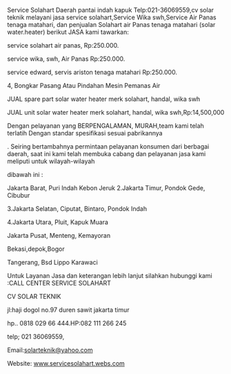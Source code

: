 Service Solahart Daerah pantai indah kapuk Telp:021-36069559,cv solar teknik melayani jasa service solahart,Service Wika swh,Service Air Panas tenaga matahari, dan penjualan Solahart air Panas tenaga matahari (solar water.heater) berikut JASA kami tawarkan:

service solahart air panas, Rp:250.000.

service wika, swh, Air Panas Rp:250.000.

service edward, servis ariston tenaga matahari Rp:250.000.

4, Bongkar Pasang Atau Pindahan Mesin Pemanas Air

JUAL spare part solar water heater merk solahart, handal, wika swh

JUAL unit solar water heater merk solahart, handal, wika swh,Rp:14,500,000

Dengan pelayanan yang BERPENGALAMAN, MURAH,team kami telah terlatih Dengan standar spesifikasi sesuai pabrikannya

. Seiring bertambahnya permintaan pelayanan konsumen dari berbagai daerah, saat ini kami telah membuka cabang dan pelayanan jasa kami meliputi untuk wilayah-wilayah

dibawah ini :

Jakarta Barat, Puri Indah Kebon Jeruk 2.Jakarta Timur, Pondok Gede, Cibubur

3.Jakarta Selatan, Ciputat, Bintaro, Pondok Indah

4.Jakarta Utara, Pluit, Kapuk Muara

Jakarta Pusat, Menteng, Kemayoran

Bekasi,depok,Bogor

Tangerang, Bsd Lippo Karawaci

Untuk Layanan Jasa dan keterangan lebih lanjut silahkan hubunggi kami :CALL CENTER SERVICE SOLAHART

CV SOLAR TEKNIK

jl:haji dogol no.97 duren sawit jakarta timur

hp.. 0818 029 66 444.HP:082 111 266 245

telp; 021 36069559,

Email:solarteknik@yahoo.com

Website: www.servicesolahart.webs.com